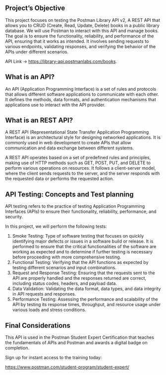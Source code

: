 ## Project’s Objective
This project focuses on testing the Postman Library API v2, A REST API that allows you to CRUD (Create, Read, Update, Delete) books in a public library database. We will use Postman to interact with this API and manage books. The goal is to ensure the functionality, reliability, and performance of the API, ensuring that it works as intended. It involves sending requests to various endpoints, validating responses, and verifying the behavior of the APIs under different scenarios.

API Link -> https://library-api.postmanlabs.com/books.
## What is an API?
An API (Application Programming Interface) is a set of rules and protocols that allows different software applications to communicate with each other. It defines the methods, data formats, and authentication mechanisms that applications use to interact with the API provider.

## What is an REST API?

A REST API (Representational State Transfer Application Programming Interface) is an architectural style for designing networked applications. It is commonly used in web development to create APIs that allow communication and data exchange between different systems.

A REST API operates based on a set of predefined rules and principles, making use of HTTP methods such as GET, POST, PUT, and DELETE to perform various operations on resources. It follows a client-server model, where the client sends requests to the server, and the server responds with the requested data or performs the requested action.

## API Testing: Concepts and Test planning

API testing refers to the practice of testing Application Programming Interfaces (APIs) to ensure their functionality, reliability, performance, and security.

In this project, we will perform the following tests:

1. Smoke Testing: Type of software testing that focuses on quickly identifying major defects or issues in a software build or release. It is performed to ensure that the critical functionalities of the software are working as expected and to determine if further testing is necessary before proceeding with more comprehensive testing.
2. Functional Testing: Verifying that the API functions as expected by testing different scenarios and input combinations.
3. Request and Response Testing: Ensuring that the requests sent to the API are properly handled and the responses returned are correct, including status codes, headers, and payload data.
4. Data Validation: Validating the data format, data types, and data integrity in API requests and responses.
5. Performance Testing: Assessing the performance and scalability of the API by testing its response times, throughput, and resource usage under various loads and stress conditions.

## Final Considerations 

This API is used in the Postman Student Expert Certification that teaches the fundamentals of APIs and Postman and awards a digital badge on completion.

Sign up for instant access to the training today:

https://www.postman.com/student-program/student-expert/

